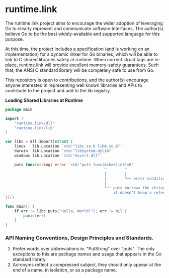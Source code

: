 # runtime.link

The runtime.link project aims to encourage the wider adoption of leveraging Go to clearly 
represent and communicate software interfaces. The author(s) believe Go to be the best 
widely-available and supported language for this purpose.

At this time, the project includes a specification (and is working on an implementation) 
for a dynamic linker for Go binaries, which will be able to link to C shared libraries 
safely at runtime. When correct struct tags are in-place, runtime.link will provide 
excellent memory-safety guarantees. Such that, the ANSI C standard library will be 
completely safe to use from Go.

This repository is open to contributions, and the author(s) encourage anyone interested
in representing well known libraries and APIs to contribute to the project and add to
the lib registry.

**Loading Shared Libraries at Runtime**
```go
package main

import (
    "runtime.link/dll"
    "runtime.link/lib"
)

var libc = dll.Import[struct {
	linux   lib.Location `std:"libc.so.6 libm.so.6"`
	darwin  lib.Location `std:"libSystem.dylib"`
	windows lib.Location `std:"msvcrt.dll"`

	puts func(string) error `std:"puts func(&char)int!=0"
	                                        ^        ^
	                                        |        |
	                                        |        └── error condition
	                                        |
	                                        └── puts borrows the string but
	                                            it doesn't keep a reference.`
}]()

func main() {
    if err := libc.puts("Hello, World!"); err != nil {
        panic(err)
    }
}
```

### API Naming Conventions, Design Principles and Standards.

1. Prefer words over abbreviations ie. "PutString" over "puts".
   The only exceptions to this are package names and usage that
   appears in the Go standard library.
2. Acronyms reflect a compressed subject, they should only appear 
   at the end of a name, in isolation, or as a package name.
